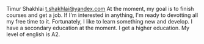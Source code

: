 Timur Shakhlai
t.shakhlai@yandex.com
At the moment, my goal is to finish courses and get a job. If I'm interested in anything, I'm ready to devotting all my free time to it. Fortunately, I like to learn something new and develop.
I have a secondary education at the moment. I get a higher education.
My level of english is A2.
